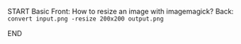 START
Basic
Front: How to resize an image with imagemagick?
Back: 
`convert input.png -resize 200x200 output.png`

END
